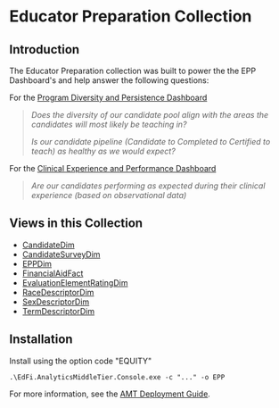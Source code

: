 # Educator Preparation Collection

## Introduction

The Educator Preparation collection was built to power the the EPP Dashboard's
and help answer the following questions:

For the [Program Diversity and Persistence Dashboard](/reference/educator-pipeline/program-diversity/readme.md)

> _Does the diversity of our candidate pool align with the areas the candidates
> will most likely be teaching in?_
>
> _Is our candidate pipeline (Candidate to Completed to Certified to teach) as
> healthy as we would expect?_

For the [Clinical Experience and Performance Dashboard](/reference/educator-pipeline/clinical-experience/readme.md)

> _Are our candidates performing as expected during their clinical experience
> (based on observational data)_

## Views in this Collection

* [CandidateDim](./epp_candidatedim.md)
* [CandidateSurveyDim](./epp_candidatesurveydim.md)
* [EPPDim](./epp_eppdim.md)
* [FinancialAidFact](./epp_financialaidfact.md)
* [EvaluationElementRatingDim](./epp_evaluationelementratingdim.md)
* [RaceDescriptorDim](./epp_racedescriptordim)
* [SexDescriptorDim](./epp_sexdescriptordim.md)
* [TermDescriptorDim](./epp_termdescriptordim.md)

## Installation

Install using the option code "EQUITY"

`.\EdFi.AnalyticsMiddleTier.Console.exe -c "..." -o EPP`

For more information, see the [AMT Deployment
Guide](../../../deployment-guide/readme.mdx).
